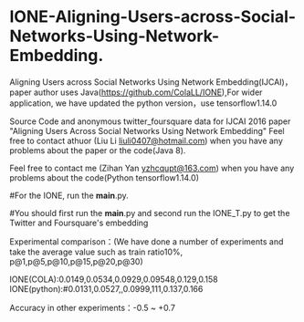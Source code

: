 # IONE-Aligning-Users-across-Social-Networks-Using-Network-Embedding.
Aligning Users across Social Networks Using Network Embedding(IJCAI)，paper author uses Java(https://github.com/ColaLL/IONE),For wider application, we have updated the python version，use tensorflow1.14.0

Source Code and anonymous twitter_foursquare data for IJCAI 2016 paper "Aligning Users Across Social Networks Using Network Embedding"
Feel free to contact athuor (Liu Li liuli0407@hotmail.com) when you have any problems about the paper or the code(Java 8).



Feel free to contact me (Zihan Yan yzhcqupt@163.com) when you have any problems about the code(Python tensorflow1.14.0)




#For the IONE, run the __main__.py.

#You should first run the __main__.py and second run the IONE_T.py to get the Twitter and Foursquare's embedding

Experimental comparison：(We have done a number of experiments and take the average value such as train ratio10%, p@1,p@5,p@10,p@15,p@20,p@30)

IONE(COLA):0.0149,0.0534,0.0929,0.09548,0.129,0.158
IONE(python):#0.0131,0.0527,,0.0999,111,0.137,0.166

Accuracy in other experiments：-0.5 ~ +0.7


